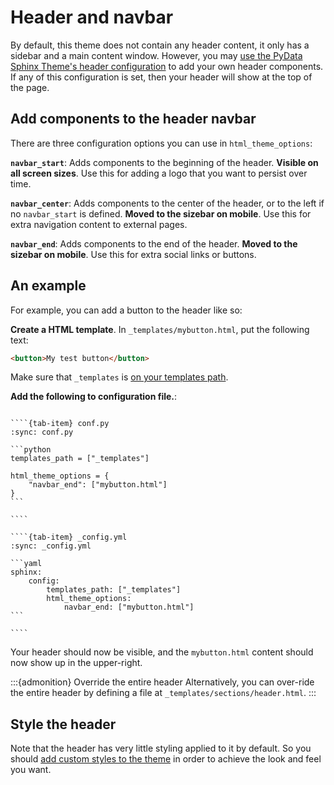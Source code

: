 # Header and navbar

By default, this theme does not contain any header content, it only has a sidebar and a main content window.
However, you may [use the PyData Sphinx Theme's header configuration](https://pydata-sphinx-theme.readthedocs.io/en/stable/user_guide/layout.html#header-navigation-bar) to add your own header components.
If any of this configuration is set, then your header will show at the top of the page.

## Add components to the header navbar

There are three configuration options you can use in `html_theme_options`:

**`navbar_start`**: Adds components to the beginning of the header. **Visible on all screen sizes**. Use this for adding a logo that you want to persist over time.

**`navbar_center`**: Adds components to the center of the header, or to the left if no `navbar_start` is defined. **Moved to the sizebar on mobile**. Use this for extra navigation content to external pages.

**`navbar_end`**: Adds components to the end of the header. **Moved to the sizebar on mobile**. Use this for extra social links or buttons.

## An example

For example, you can add a button to the header like so:

**Create a HTML template**. In `_templates/mybutton.html`, put the following text:

```html
<button>My test button</button>
```

Make sure that `_templates` is [on your templates path](https://www.sphinx-doc.org/en/master/usage/configuration.html#confval-templates_path).

**Add the following to configuration file.**:

`````{tab-set}

````{tab-item} conf.py
:sync: conf.py

```python
templates_path = ["_templates"]

html_theme_options = {
    "navbar_end": ["mybutton.html"]
}
```

````

````{tab-item} _config.yml
:sync: _config.yml

```yaml
sphinx:
    config:
        templates_path: ["_templates"]
        html_theme_options:
            navbar_end: ["mybutton.html"]
```

````

`````

Your header should now be visible, and the `mybutton.html` content should now show up in the upper-right.

:::{admonition} Override the entire header
Alternatively, you can over-ride the entire header by defining a file at `_templates/sections/header.html`.
:::

## Style the header

Note that the header has very little styling applied to it by default.
So you should [add custom styles to the theme](../components/custom-css.md) in order to achieve the look and feel you want.
